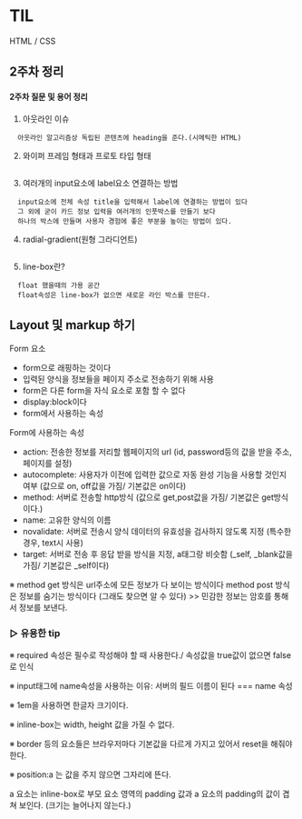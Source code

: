 # TIL

HTML / CSS

## 2주차 정리

#### 2주차 질문 및 용어 정리

1. 아웃라인 이슈

```
  아웃라인 알고리즘상 독립된 콘텐츠에 heading을 준다.(시메틱한 HTML)
```

2. 와이퍼 프레임 형태과 프로토 타입 형태

```

```

3. 여러개의 input요소에 label요소 연결하는 방법

```
  input요소에 전체 속성 title을 입력해서 label에 연결하는 방법이 있다
  그 외에 굳이 카드 정보 입력을 여러개의 인풋박스를 만들기 보다
  하나의 박스에 만들며 사용자 경험에 좋은 부분을 높이는 방법이 있다.
```

4. radial-gradient(원형 그라디언트)

```

```

5. line-box란?

```
  float 했을때의 가용 공간
  float속성은 line-box가 없으면 새로운 라인 박스를 만든다.
```

## Layout 및 markup 하기

Form 요소

- form으로 래핑하는 것이다
- 입력된 양식을 정보들을 페이지 주소로 전송하기 위해
  사용
- form은 다른 form을 자식 요소로 포함 할 수 없다
- display:block이다
- form에서 사용하는 속성

Form에 사용하는 속성

- action: 전송한 정보를 저리할 웹페이지의 url
  (id, password등의 값을 받을 주소, 페이지를 설정)
- autocomplete: 사용자가 이전에 입력한 값으로 자동 완성 기능을 사용할 것인지 여부
  (값으로 on, off값을 가짐/ 기본값은 on이다)
- method: 서버로 전송할 http방식
  (값으로 get,post값을 가짐/ 기본값은 get방식 이다.)
- name: 고유한 양식의 이름
- novalidate: 서버로 전송시 양식 데이터의 유효성을 검사하지 않도록 지정
  (특수한 경우, text시 사용)
- target: 서버로 전송 후 응답 받을 방식을 지정, a태그랑 비슷함
  (\_self, \_blank값을 가짐/ 기본값은 \_self이다)

※ method get 방식은 url주소에 모든 정보가 다 보이는 방식이다
method post 방식은 정보를 숨기는 방식이다 (그래도 찾으면 알 수 있다) >>
민감한 정보는 암호를 통해서 정보를 보낸다.

### ▷ 유용한 tip

※ required 속성은 필수로 작성해야 할 때 사용한다./ 속성값을 true값이 없으면 false로 인식

※ input태그에 name속성을 사용하는 이유: 서버의 필드 이름이 된다 === name 속성

※ 1em을 사용하면 한글자 크기이다.

※ inline-box는 width, height 값을 가질 수 없다.

※ border 등의 요소들은 브라우저마다 기본값을 다르게 가지고 있어서 reset을 해줘야 한다.

※ position:a 는 값을 주지 않으면 그자리에 뜬다.

a 요소는 inline-box로 부모 요소 영역의 padding 값과 a 요소의 padding의 값이 겹쳐 보인다.
(크기는 늘어나지 않는다.)

<!--
레퍼런스를 많이 보자 ??????????
시멘틱??? 컨텐츠 관점으로 고민하기!! 의미론에 맞게 적절한 요소를 사용했는냐
# 클론 코딩할때 사이트의 문제점을 분석후 새롭게 구현, 수정해보기
그루핑을 많이 하지말자!!!  >>  마크업한 HTML을 수정 없이 CSS 스타일링 연습하기
-->

<!-- 유용한 사이트
naver.com/hacosa  >> 코딩 도움 카페
http://nthmaster.com/ >> nth-child 참조 공부
-->

<!--
login markup 순서

1. 로그인
2. 아이디(text)
3. 입력상자
4. 비밀번호(text)
5. 입력상자
6. 로그인(buttn)
7. 링크 (목록화) / button(작은 화면을 띄우는 경우)

시멘틱 마크업 세분화

1. section으로 만든다

2. 로그인 글자를 text(벡터)를 사용할지 img(SVG)를 사용할 지 정해야 한다.
   ※ img를 사용하면 스크린상의 이슈가 발생 == 2가지의 사진을 골라서 작성해야 한다.
   ※ 수정 편집이 간편하다 == text

3. 로그인에 heading을 준다.
   ※ 글자 하나하나당 색을 바꿀려면 span으로 글자 하나당 그루핑을 한다.

4. form태그로 id랑 password를 래핑한다.(로그인도 포함)
   ※ action 속성을 사용, method속성을 사용(get방식, post방식)
   ※ fieldset요소는 꼭 form이랑 같이 쓴다. form의 div태그랑 비슷하다.(form태그를 그루핑한다)
   연관석 있는 서식들만 묶는다
   ※ legend: form 서식(fieldset)의 이름을 만든다.

5. 아이디, 비밀번호
   ※ 아이디 글자가 label로 해야한다. 명시적인 labeling(#(id)로 네이밍한다.)
   ※ label의 for속성에 input의 아이디를 연결한다// label은 접근성과 사용성에 이점이 된다.
   ※ dic로 label과 input을 그루핑한다.

6. 로그인(button)
- button
  submit을 누르면 form서버에 보낸다.
  tpye은 js에 실행하게 한다.

7. 링크
- ul로 만들어서 li로 만들어서 a로 묶는다
- float을 사용해서/ inline 방법을 사용/ flex방법을 사용
(ul을 form안에 넣으면 안되는 이유?
서버에 보내야하는 영역이 아니기 때문이다.)

login layout 순서
 -->
